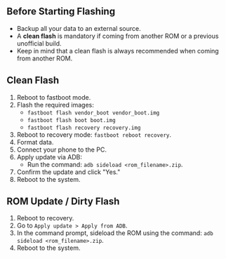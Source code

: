 ## Before Starting Flashing

- Backup all your data to an external source.
- A **clean flash** is mandatory if coming from another ROM or a previous unofficial build.
- Keep in mind that a clean flash is always recommended when coming from another ROM.

## Clean Flash

1. Reboot to fastboot mode.
2. Flash the required images:
    - `fastboot flash vendor_boot vendor_boot.img`
    - `fastboot flash boot boot.img`
    - `fastboot flash recovery recovery.img`
3. Reboot to recovery mode: `fastboot reboot recovery`.
4. Format data.
5. Connect your phone to the PC.
6. Apply update via ADB:
    - Run the command: `adb sideload <rom_filename>.zip`.
7. Confirm the update and click "Yes."
8. Reboot to the system.

## ROM Update / Dirty Flash

1. Reboot to recovery.
2. Go to `Apply update > Apply from ADB`.
3. In the command prompt, sideload the ROM using the command: `adb sideload <rom_filename>.zip`.
4. Reboot to the system.
